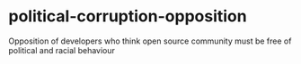 # political-corruption-opposition
Opposition of developers who think open source community must be free of political and racial behaviour
